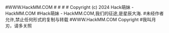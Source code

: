 #WWW.HackMM.COM
#<!--(^･ｪ･^)--欢迎来到Hack萌妹学习,人类的进化就靠你了-WWW.HackMM.COM--ฅ•ω•ฅ-->
#<!--(^･ｪ･^)--Copyright©HackMM.COM--ฅ•ω•ฅ-->
#<!--(^･ｪ･^)--PC端Google和Firefox支持良好,手机端支持良好--ฅ•ω•ฅ-->
#<!--(^･ｪ･^)--前进!不择手段的前进!--ฅ•ω•ฅ-->
Copyright (c) 2024 Hack萌妹 - HackMM.COM
#Hack萌妹 - HackMM.COM,我们的征途,是星辰大海.
#未经作者允许,禁止任何形式的复制与转载
#WWW.HackMM.COM Copyright
#我叫月刃，请多关照

